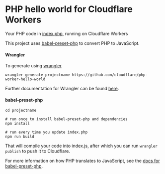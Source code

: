 # PHP hello world for Cloudflare Workers

Your PHP code in [index.php](https://github.com/cloudflare/php-worker-hello-world/blob/master/index.php), running on Cloudflare Workers

This project uses [babel-preset-php](https://gitlab.com/kornelski/babel-preset-php) to convert PHP to JavaScript.

#### Wrangler

To generate using [wrangler](https://github.com/cloudflare/wrangler)

```
wrangler generate projectname https://github.com/cloudflare/php-worker-hello-world
```

Further documentation for Wrangler can be found [here](https://developers.cloudflare.com/workers/tooling/wrangler).

#### babel-preset-php

```
cd projectname

# run once to install babel-preset-php and dependencies
npm install

# run every time you update index.php
npm run build
```

That will compile your code into index.js, after which you can run `wrangler publish` to push it to Cloudflare.

For more information on how PHP translates to JavaScript, see the [docs for babel-preset-php](https://gitlab.com/kornelski/babel-preset-php).